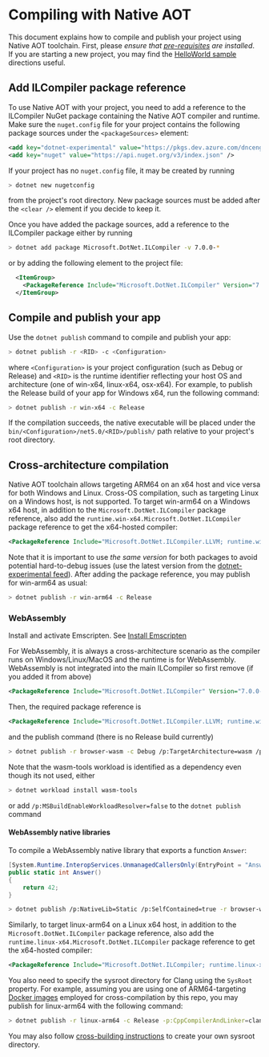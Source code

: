 # Compiling with Native AOT

This document explains how to compile and publish your project using Native AOT toolchain. First, please _ensure that [pre-requisites](prerequisites.md) are installed_. If you are starting a new project, you may find the [HelloWorld sample](../../samples/HelloWorld/README.md) directions useful.

## Add ILCompiler package reference

To use Native AOT with your project, you need to add a reference to the ILCompiler NuGet package containing the Native AOT compiler and runtime. Make sure the `nuget.config` file for your project contains the following package sources under the `<packageSources>` element:
```xml
<add key="dotnet-experimental" value="https://pkgs.dev.azure.com/dnceng/public/_packaging/dotnet-experimental/nuget/v3/index.json" />
<add key="nuget" value="https://api.nuget.org/v3/index.json" />
```

If your project has no `nuget.config` file, it may be created by running
```bash
> dotnet new nugetconfig
```

from the project's root directory. New package sources must be added after the `<clear />` element if you decide to keep it.

Once you have added the package sources, add a reference to the ILCompiler package either by running
```bash
> dotnet add package Microsoft.DotNet.ILCompiler -v 7.0.0-*
```

or by adding the following element to the project file:
```xml
  <ItemGroup>
    <PackageReference Include="Microsoft.DotNet.ILCompiler" Version="7.0.0-*" />
  </ItemGroup>
```

## Compile and publish your app

Use the `dotnet publish` command to compile and publish your app:
```bash
> dotnet publish -r <RID> -c <Configuration>
```

where `<Configuration>` is your project configuration (such as Debug or Release) and `<RID>` is the runtime identifier reflecting your host OS and architecture (one of win-x64, linux-x64, osx-x64). For example, to publish the Release build of your app for Windows x64, run the following command:
```bash
> dotnet publish -r win-x64 -c Release
```

If the compilation succeeds, the native executable will be placed under the `bin/<Configuration>/net5.0/<RID>/publish/` path relative to your project's root directory.

## Cross-architecture compilation

Native AOT toolchain allows targeting ARM64 on an x64 host and vice versa for both Windows and Linux. Cross-OS compilation, such as targeting Linux on a Windows host, is not supported. To target win-arm64 on a Windows x64 host, in addition to the `Microsoft.DotNet.ILCompiler` package reference, also add the `runtime.win-x64.Microsoft.DotNet.ILCompiler` package reference to get the x64-hosted compiler:
```xml
<PackageReference Include="Microsoft.DotNet.ILCompiler.LLVM; runtime.win-x64.Microsoft.DotNet.ILCompiler.LLVM" Version="7.0.0-alpha.1.21423.2" />
```

Note that it is important to use _the same version_ for both packages to avoid potential hard-to-debug issues (use the latest version from the [dotnet-experimental feed](https://dev.azure.com/dnceng/public/_packaging?_a=package&feed=dotnet-experimental&package=Microsoft.DotNet.ILCompiler&protocolType=NuGet)). After adding the package reference, you may publish for win-arm64 as usual:
```bash
> dotnet publish -r win-arm64 -c Release
```
### WebAssembly

Install and activate Emscripten. See [Install Emscripten](https://emscripten.org/docs/getting_started/downloads.html#installation-instructions-using-the-emsdk-recommended)

For WebAssembly, it is always a cross-architecture scenario as the compiler runs on Windows/Linux/MacOS and the runtime is for WebAssembly.  WebAssembly is not integrated into the main ILCompiler so first remove (if you added it from above)

```xml
<PackageReference Include="Microsoft.DotNet.ILCompiler" Version="7.0.0-*" />
```

Then, the required package reference is
```xml
<PackageReference Include="Microsoft.DotNet.ILCompiler.LLVM; runtime.win-x64.Microsoft.DotNet.ILCompiler.LLVM" Version="7.0.0-*" />
```
and the publish command (there is no Release build currently)
```bash
> dotnet publish -r browser-wasm -c Debug /p:TargetArchitecture=wasm /p:PlatformTarget=AnyCPU
```

Note that the wasm-tools workload is identified as a dependency even though its not used, either
```bash
> dotnet workload install wasm-tools
```
or add `/p:MSBuildEnableWorkloadResolver=false` to the `dotnet publish` command

#### WebAssembly native libraries
To compile a WebAssembly native library that exports a function `Answer`:
```cs
[System.Runtime.InteropServices.UnmanagedCallersOnly(EntryPoint = "Answer")]
public static int Answer()
{
    return 42;
}
```
```bash
> dotnet publish /p:NativeLib=Static /p:SelfContained=true -r browser-wasm -c Debug /p:TargetArchitecture=wasm /p:PlatformTarget=AnyCPU /p:MSBuildEnableWorkloadResolver=false /p:EmccExtraArgs="-s EXPORTED_FUNCTIONS=_Answer -s EXPORTED_RUNTIME_METHODS=cwrap" --self-contained
```

Similarly, to target linux-arm64 on a Linux x64 host, in addition to the `Microsoft.DotNet.ILCompiler` package reference, also add the `runtime.linux-x64.Microsoft.DotNet.ILCompiler` package reference to get the x64-hosted compiler:
```xml
<PackageReference Include="Microsoft.DotNet.ILCompiler; runtime.linux-x64.Microsoft.DotNet.ILCompiler" Version="7.0.0-alpha.1.21423.2" />
```

You also need to specify the sysroot directory for Clang using the `SysRoot` property. For example, assuming you are using one of ARM64-targeting [Docker images](../workflow/building/coreclr/linux-instructions.md#Docker-Images) employed for cross-compilation by this repo, you may publish for linux-arm64 with the following command:
```bash
> dotnet publish -r linux-arm64 -c Release -p:CppCompilerAndLinker=clang-9 -p:SysRoot=/crossrootfs/arm64
```

You may also follow [cross-building instructions](../workflow/building/coreclr/cross-building.md) to create your own sysroot directory.
